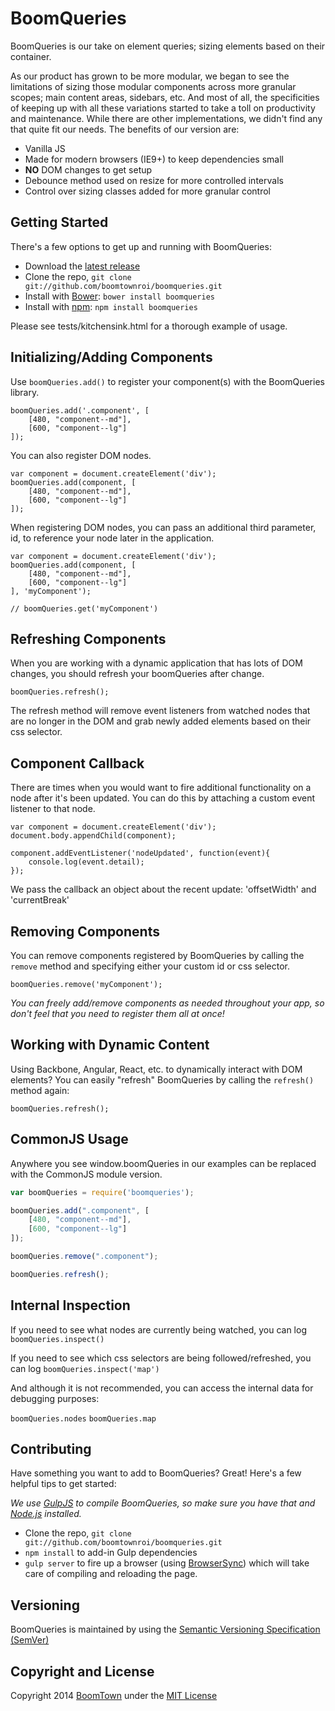 # BoomQueries

BoomQueries is our take on element queries; sizing elements based on their container.

As our product has grown to be more modular, we began to see the limitations of sizing those modular components across more granular scopes; main content areas, sidebars, etc. And most of all, the specificities of keeping up with all these variations started to take a toll on productivity and maintenance. While there are other implementations, we didn't find any that quite fit our needs. The benefits of our version are:

* Vanilla JS
* Made for modern browsers (IE9+) to keep dependencies small
* **NO** DOM changes to get setup
* Debounce method used on resize for more controlled intervals
* Control over sizing classes added for more granular control

## Getting Started

There's a few options to get up and running with BoomQueries:

* Download the [latest release](https://github.com/boomtownroi/boomqueries/releases/latest)
* Clone the repo, `git clone git://github.com/boomtownroi/boomqueries.git`
* Install with [Bower](http://bower.io): `bower install boomqueries`
* Install with [npm](http://npmjs.org): `npm install boomqueries`

Please see tests/kitchensink.html for a thorough example of usage.

## Initializing/Adding Components

Use `boomQueries.add()` to register your component(s) with the BoomQueries library.

	boomQueries.add('.component', [
	    [480, "component--md"],
	    [600, "component--lg"]
	]);

You can also register DOM nodes.

	var component = document.createElement('div');
	boomQueries.add(component, [
	    [480, "component--md"],
	    [600, "component--lg"]
	]);

When registering DOM nodes, you can pass an additional third parameter, id, to reference your node later in the application.

	var component = document.createElement('div');
	boomQueries.add(component, [
	    [480, "component--md"],
	    [600, "component--lg"]
	], 'myComponent');

	// boomQueries.get('myComponent')


## Refreshing Components

When you are working with a dynamic application that has lots of DOM changes, you should refresh your boomQueries after change.

	boomQueries.refresh();

The refresh method will remove event listeners from watched nodes that are no longer in the DOM and grab newly added elements based on their css selector.


## Component Callback

There are times when you would want to fire additional functionality on a node after it's been updated. You can do this by attaching a custom event listener to that node.

	var component = document.createElement('div');
    document.body.appendChild(component);

    component.addEventListener('nodeUpdated', function(event){
        console.log(event.detail);
    });

We pass the callback an object about the recent update: 'offsetWidth' and 'currentBreak'


## Removing Components

You can remove components registered by BoomQueries by calling the `remove` method and specifying either your custom id or css selector.

	boomQueries.remove('myComponent');

_You can freely add/remove components as needed throughout your app, so don't feel that you need to register them all at once!_


## Working with Dynamic Content

Using Backbone, Angular, React, etc. to dynamically interact with DOM elements? You can easily "refresh" BoomQueries by calling the `refresh()` method again:

	boomQueries.refresh();

## CommonJS Usage

Anywhere you see window.boomQueries in our examples can be replaced with the CommonJS module version.

```js
var boomQueries = require('boomqueries');

boomQueries.add(".component", [
	[480, "component--md"],
	[600, "component--lg"]
]);

boomQueries.remove(".component");

boomQueries.refresh();
```

## Internal Inspection

If you need to see what nodes are currently being watched, you can log `boomQueries.inspect()`

If you need to see which css selectors are being followed/refreshed, you can log `boomQueries.inspect('map')`

And although it is not recommended, you can access the internal data for debugging purposes:

`boomQueries.nodes`
`boomQueries.map`

## Contributing

Have something you want to add to BoomQueries? Great! Here's a few helpful tips to get started:

_We use [GulpJS](http://gulpjs.com) to compile BoomQueries, so make sure you have that and [Node.js](http://nodejs.org/) installed._

* Clone the repo, `git clone git://github.com/boomtownroi/boomqueries.git`
* `npm install` to add-in Gulp dependencies
* `gulp server` to fire up a browser (using [BrowserSync](http://www.browsersync.io/)) which will take care of compiling and reloading the page.


## Versioning

BoomQueries is maintained by using the [Semantic Versioning Specification (SemVer)](http://semver.org/)

## Copyright and License

Copyright 2014 [BoomTown](http://boomtownroi.com) under the [MIT License](https://github.com/BoomTownROI/boomqueries/blob/master/LICENSE.md)
